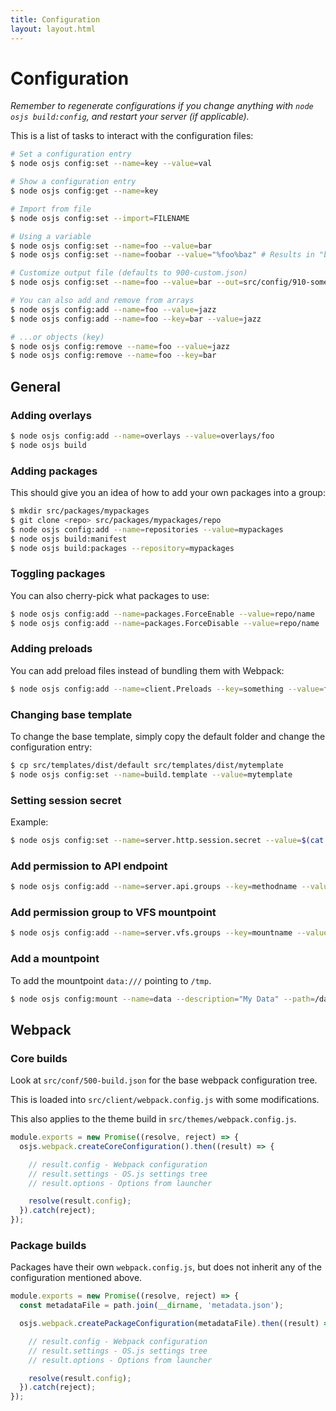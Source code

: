 ```yaml
---
title: Configuration
layout: layout.html
---
```


# Configuration

*Remember to regenerate configurations if you change anything with `node osjs build:config`, and restart your server (if applicable).*

This is a list of tasks to interact with the configuration files:

```bash
# Set a configuration entry
$ node osjs config:set --name=key --value=val

# Show a configuration entry
$ node osjs config:get --name=key

# Import from file
$ node osjs config:set --import=FILENAME

# Using a variable
$ node osjs config:set --name=foo --value=bar
$ node osjs config:set --name=foobar --value="%foo%baz" # Results in "barbaz"

# Customize output file (defaults to 900-custom.json)
$ node osjs config:set --name=foo --value=bar --out=src/config/910-something.json

# You can also add and remove from arrays
$ node osjs config:add --name=foo --value=jazz
$ node osjs config:add --name=foo --key=bar --value=jazz

# ...or objects (key)
$ node osjs config:remove --name=foo --value=jazz
$ node osjs config:remove --name=foo --key=bar
```

## General

### Adding overlays

```bash
$ node osjs config:add --name=overlays --value=overlays/foo
$ node osjs build
```

### Adding packages

This should give you an idea of how to add your own packages into a group:

```bash
$ mkdir src/packages/mypackages
$ git clone <repo> src/packages/mypackages/repo
$ node osjs config:add --name=repositories --value=mypackages
$ node osjs build:manifest
$ node osjs build:packages --repository=mypackages
```

### Toggling packages

You can also cherry-pick what packages to use:

```bash
$ node osjs config:add --name=packages.ForceEnable --value=repo/name
$ node osjs config:add --name=packages.ForceDisable --value=repo/name
```

### Adding preloads

You can add preload files instead of bundling them with Webpack:

```bash
$ node osjs config:add --name=client.Preloads --key=something --value=filename.js

```

### Changing base template

To change the base template, simply copy the default folder and change the configuration entry:

```bash
$ cp src/templates/dist/default src/templates/dist/mytemplate
$ node osjs config:set --name=build.template --value=mytemplate
```

### Setting session secret

Example:
```bash
$ node osjs config:set --name=server.http.session.secret --value=$(cat /dev/urandom | tr -dc 'a-zA-Z0-9' | fold -w 32 | head -n 1)
```

### Add permission to API endpoint

```bash
$ node osjs config:add --name=server.api.groups --key=methodname --value=groupname
```

### Add permission group to VFS mountpoint

```bash
$ node osjs config:add --name=server.vfs.groups --key=mountname --value=groupname
```

### Add a mountpoint

To add the mountpoint `data:///` pointing to `/tmp`.

```bash
$ node osjs config:mount --name=data --description="My Data" --path=/data
```

## Webpack

### Core builds

Look at `src/conf/500-build.json` for the base webpack configuration tree.

This is loaded into `src/client/webpack.config.js` with some modifications.

This also applies to the theme build in `src/themes/webpack.config.js`.

```javascript
module.exports = new Promise((resolve, reject) => {
  osjs.webpack.createCoreConfiguration().then((result) => {

    // result.config - Webpack configuration
    // result.settings - OS.js settings tree
    // result.options - Options from launcher

    resolve(result.config);
  }).catch(reject);
});
```

### Package builds

Packages have their own `webpack.config.js`, but does not inherit any of the configuration mentioned above.

```javascript
module.exports = new Promise((resolve, reject) => {
  const metadataFile = path.join(__dirname, 'metadata.json');

  osjs.webpack.createPackageConfiguration(metadataFile).then((result) => {

    // result.config - Webpack configuration
    // result.settings - OS.js settings tree
    // result.options - Options from launcher

    resolve(result.config);
  }).catch(reject);
});
```
